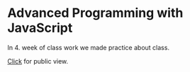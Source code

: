 # Advanced Programming with JavaScript
In 4. week of class work we made practice about class.

[Click](https://bedirhanyildirim.github.io/AdvProg/CW4/index.html) for public view.